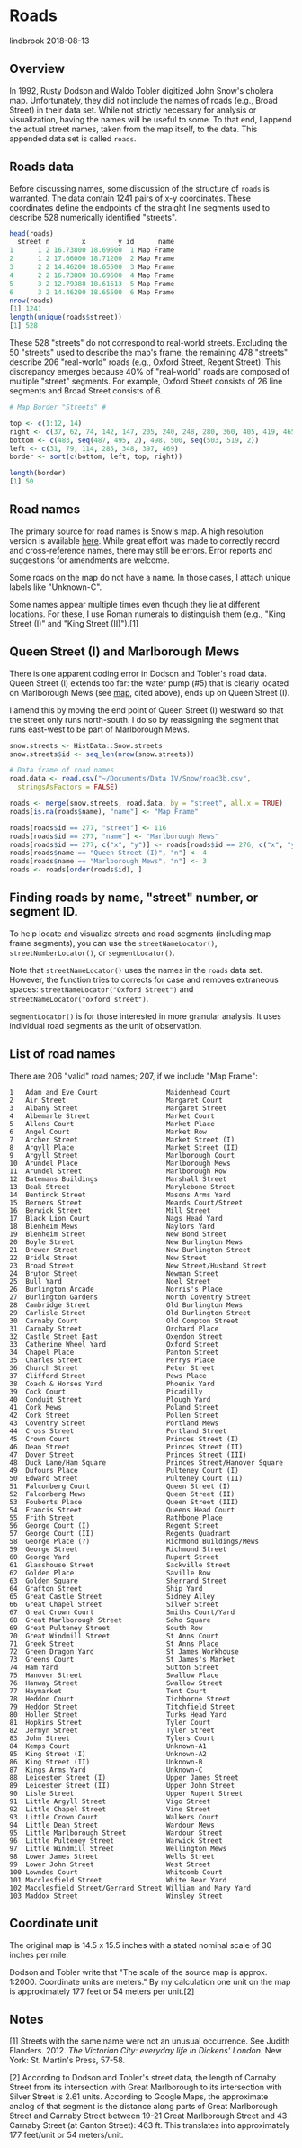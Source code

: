 Roads
================
lindbrook
2018-08-13

Overview
--------

In 1992, Rusty Dodson and Waldo Tobler digitized John Snow's cholera map. Unfortunately, they did not include the names of roads (e.g., Broad Street) in their data set. While not strictly necessary for analysis or visualization, having the names will be useful to some. To that end, I append the actual street names, taken from the map itself, to the data. This appended data set is called `roads`.

Roads data
----------

Before discussing names, some discussion of the structure of `roads` is warranted. The data contain 1241 pairs of x-y coordinates. These coordinates define the endpoints of the straight line segments used to describe 528 numerically identified "streets".

``` r
head(roads)
  street n        x        y id      name
1      1 2 16.73800 18.69600  1 Map Frame
2      1 2 17.66000 18.71200  2 Map Frame
3      2 2 14.46200 18.65500  3 Map Frame
4      2 2 16.73800 18.69600  4 Map Frame
5      3 2 12.79388 18.61613  5 Map Frame
6      3 2 14.46200 18.65500  6 Map Frame
nrow(roads)
[1] 1241
length(unique(roads$street))
[1] 528
```

These 528 "streets" do not correspond to real-world streets. Excluding the 50 "streets" used to describe the map's frame, the remaining 478 "streets" describe 206 "real-world" roads (e.g., Oxford Street, Regent Street). This discrepancy emerges because 40% of "real-world" roads are composed of multiple "street" segments. For example, Oxford Street consists of 26 line segments and Broad Street consists of 6.

``` r
# Map Border "Streets" #

top <- c(1:12, 14)
right <- c(37, 62, 74, 142, 147, 205, 240, 248, 280, 360, 405, 419, 465)
bottom <- c(483, seq(487, 495, 2), 498, 500, seq(503, 519, 2))
left <- c(31, 79, 114, 285, 348, 397, 469)
border <- sort(c(bottom, left, top, right))

length(border)
[1] 50
```

Road names
----------

The primary source for road names is Snow's map. A high resolution version is available [here](http://www.ph.ucla.edu/epi/snow/highressnowmap.html). While great effort was made to correctly record and cross-reference names, there may still be errors. Error reports and suggestions for amendments are welcome.

Some roads on the map do not have a name. In those cases, I attach unique labels like "Unknown-C".

Some names appear multiple times even though they lie at different locations. For these, I use Roman numerals to distinguish them (e.g., "King Street (I)" and "King Street (II)").[1]

Queen Street (I) and Marlborough Mews
-------------------------------------

There is one apparent coding error in Dodson and Tobler's road data. Queen Street (I) extends too far: the water pump (\#5) that is clearly located on Marlborough Mews (see [map](http://www.ph.ucla.edu/epi/snow/highressnowmap.html), cited above), ends up on Queen Street (I).

I amend this by moving the end point of Queen Street (I) westward so that the street only runs north-south. I do so by reassigning the segment that runs east-west to be part of Marlborough Mews.

``` r
snow.streets <- HistData::Snow.streets
snow.streets$id <- seq_len(nrow(snow.streets))

# Data frame of road names
road.data <- read.csv("~/Documents/Data IV/Snow/road3b.csv",
  stringsAsFactors = FALSE)

roads <- merge(snow.streets, road.data, by = "street", all.x = TRUE)
roads[is.na(roads$name), "name"] <- "Map Frame"

roads[roads$id == 277, "street"] <- 116
roads[roads$id == 277, "name"] <- "Marlborough Mews"
roads[roads$id == 277, c("x", "y")] <- roads[roads$id == 276, c("x", "y")]
roads[roads$name == "Queen Street (I)", "n"] <- 4
roads[roads$name == "Marlborough Mews", "n"] <- 3
roads <- roads[order(roads$id), ]
```

Finding roads by name, "street" number, or segment ID.
------------------------------------------------------

To help locate and visualize streets and road segments (including map frame segments), you can use the `streetNameLocator()`, `streetNumberLocator()`, or `segmentLocator()`.

Note that `streetNameLocator()` uses the names in the `roads` data set. However, the function tries to corrects for case and removes extraneous spaces: `streetNameLocator("Oxford Street")` and `streetNameLocator("oxford street")`.

`segmentLocator()` is for those interested in more granular analysis. It uses individual road segments as the unit of observation.

List of road names
------------------

There are 206 "valid" road names; 207, if we include "Map Frame":

                                                                        
    1   Adam and Eve Court                 Maidenhead Court             
    2   Air Street                         Margaret Court               
    3   Albany Street                      Margaret Street              
    4   Albemarle Street                   Market Court                 
    5   Allens Court                       Market Place                 
    6   Angel Court                        Market Row                   
    7   Archer Street                      Market Street (I)            
    8   Argyll Place                       Market Street (II)           
    9   Argyll Street                      Marlborough Court            
    10  Arundel Place                      Marlborough Mews             
    11  Arundel Street                     Marlborough Row              
    12  Batemans Buildings                 Marshall Street              
    13  Beak Street                        Marylebone Street            
    14  Bentinck Street                    Masons Arms Yard             
    15  Berners Street                     Meards Court/Street          
    16  Berwick Street                     Mill Street                  
    17  Black Lion Court                   Nags Head Yard               
    18  Blenheim Mews                      Naylors Yard                 
    19  Blenheim Street                    New Bond Street              
    20  Boyle Street                       New Burlington Mews          
    21  Brewer Street                      New Burlington Street        
    22  Bridle Street                      New Street                   
    23  Broad Street                       New Street/Husband Street    
    24  Bruton Street                      Newman Street                
    25  Bull Yard                          Noel Street                  
    26  Burlington Arcade                  Norris's Place               
    27  Burlington Gardens                 North Coventry Street        
    28  Cambridge Street                   Old Burlington Mews          
    29  Carlisle Street                    Old Burlington Street        
    30  Carnaby Court                      Old Compton Street           
    31  Carnaby Street                     Orchard Place                
    32  Castle Street East                 Oxendon Street               
    33  Catherine Wheel Yard               Oxford Street                
    34  Chapel Place                       Panton Street                
    35  Charles Street                     Perrys Place                 
    36  Church Street                      Peter Street                 
    37  Clifford Street                    Pews Place                   
    38  Coach & Horses Yard                Phoenix Yard                 
    39  Cock Court                         Picadilly                    
    40  Conduit Street                     Plough Yard                  
    41  Cork Mews                          Poland Street                
    42  Cork Street                        Pollen Street                
    43  Coventry Street                    Portland Mews                
    44  Cross Street                       Portland Street              
    45  Crown Court                        Princes Street (I)           
    46  Dean Street                        Princes Street (II)          
    47  Dover Street                       Princes Street (III)         
    48  Duck Lane/Ham Square               Princes Street/Hanover Square
    49  Dufours Place                      Pulteney Court (I)           
    50  Edward Street                      Pulteney Court (II)          
    51  Falconberg Court                   Queen Street (I)             
    52  Falconberg Mews                    Queen Street (II)            
    53  Fouberts Place                     Queen Street (III)           
    54  Francis Street                     Queens Head Court            
    55  Frith Street                       Rathbone Place               
    56  George Court (I)                   Regent Street                
    57  George Court (II)                  Regents Quadrant             
    58  George Place (?)                   Richmond Buildings/Mews      
    59  George Street                      Richmond Street              
    60  George Yard                        Rupert Street                
    61  Glasshouse Street                  Sackville Street             
    62  Golden Place                       Saville Row                  
    63  Golden Square                      Sherrard Street              
    64  Grafton Street                     Ship Yard                    
    65  Great Castle Street                Sidney Alley                 
    66  Great Chapel Street                Silver Street                
    67  Great Crown Court                  Smiths Court/Yard            
    68  Great Marlborough Street           Soho Square                  
    69  Great Pulteney Street              South Row                    
    70  Great Windmill Street              St Anns Court                
    71  Greek Street                       St Anns Place                
    72  Green Dragon Yard                  St James Workhouse           
    73  Greens Court                       St James's Market            
    74  Ham Yard                           Sutton Street                
    75  Hanover Street                     Swallow Place                
    76  Hanway Street                      Swallow Street               
    77  Haymarket                          Tent Court                   
    78  Heddon Court                       Tichborne Street             
    79  Heddon Street                      Titchfield Street            
    80  Hollen Street                      Turks Head Yard              
    81  Hopkins Street                     Tyler Court                  
    82  Jermyn Street                      Tyler Street                 
    83  John Street                        Tylers Court                 
    84  Kemps Court                        Unknown-A1                   
    85  King Street (I)                    Unknown-A2                   
    86  King Street (II)                   Unknown-B                    
    87  Kings Arms Yard                    Unknown-C                    
    88  Leicester Street (I)               Upper James Street           
    89  Leicester Street (II)              Upper John Street            
    90  Lisle Street                       Upper Rupert Street          
    91  Little Argyll Street               Vigo Street                  
    92  Little Chapel Street               Vine Street                  
    93  Little Crown Court                 Walkers Court                
    94  Little Dean Street                 Wardour Mews                 
    95  Little Marlborough Street          Wardour Street               
    96  Little Pulteney Street             Warwick Street               
    97  Little Windmill Street             Wellington Mews              
    98  Lower James Street                 Wells Street                 
    99  Lower John Street                  West Street                  
    100 Lowndes Court                      Whitcomb Court               
    101 Macclesfield Street                White Bear Yard              
    102 Macclesfield Street/Gerrard Street William and Mary Yard        
    103 Maddox Street                      Winsley Street               

Coordinate unit
---------------

The original map is 14.5 x 15.5 inches with a stated nominal scale of 30 inches per mile.

Dodson and Tobler write that "The scale of the source map is approx. 1:2000. Coordinate units are meters." By my calculation one unit on the map is approximately 177 feet or 54 meters per unit.[2]

Notes
-----

[1] Streets with the same name were not an unusual occurrence. See Judith Flanders. 2012. *The Victorian City: everyday life in Dickens' London*. New York: St. Martin's Press, 57-58.

[2] According to Dodson and Tobler's street data, the length of Carnaby Street from its intersection with Great Marlborough to its intersection with Silver Street is 2.61 units. According to Google Maps, the approximate analog of that segment is the distance along parts of Great Marlborough Street and Carnaby Street between 19-21 Great Marlborough Street and 43 Carnaby Street (at Ganton Street): 463 ft. This translates into approximately 177 feet/unit or 54 meters/unit.

